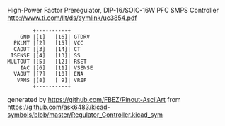 High-Power Factor Preregulator, DIP-16/SOIC-16W
PFC SMPS Controller
http://www.ti.com/lit/ds/symlink/uc3854.pdf


	        +----------+
	    GND |[1]   [16]| GTDRV
	  PKLMT |[2]   [15]| VCC
	  CAOUT |[3]   [14]| CT
	 ISENSE |[4]   [13]| SS
	MULTOUT |[5]   [12]| RSET
	    IAC |[6]   [11]| VSENSE
	  VAOUT |[7]   [10]| ENA
	   VRMS |[8]   [ 9]| VREF
	        +----------+


generated by https://github.com/FBEZ/Pinout-AsciiArt from https://github.com/ask6483/kicad-symbols/blob/master/Regulator_Controller.kicad_sym